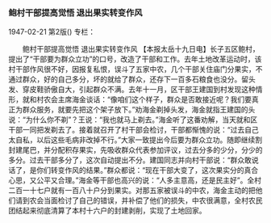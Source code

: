 ### 鲍村干部提高觉悟  退出果实转变作风

1947-02-21
第2版()
专栏：

　　鲍村干部提高觉悟
    退出果实转变作风
    【本报太岳十九日电】长子五区鲍村，提出了“干部要为群众立功”的口号，改造了干部和工作。去年土地改革运动时，该村干部作风很不好，因报复私恨，误斗了五家中农，几个干部关住庙门分果实，不通过群众，好的自己多分，坏的就给了群众，还存下一百多石粮食也没分。留头发、穿皮鞋骄傲自大，引起群众不满。去年十一月，区干部王建国到村发现这种情形，就和村农会主席海金谈话：“像咱们这个样子，群众是否敢接近呢？我们要真正为群众服务，就要先把这个架子放下。”劝海金剃掉头发，海金就指王建国的头说：“为什么你不剃”？王说：“我也就马上剃去。”海金听了这番劝解，当天就和区干部一同把发剃去了。接着就召开了村干部会检讨，干部都惭愧的说：“过去自己太自私，以后这些毛病非改掉不行。”大家一致提出今后要为群众立功。随即继续割封建尾巴，并分配积存果实，先吸收群众代表参加评议，过去分多的少分，分少的多分。过去干部多分了，这次自动提出不分。建国同志并向村干部说：“群众敢说话了，是你们转变作风的结果。”群众都说：“现在干部大变了，这次果实分的真合心思，又公平又合理。”海金等干部也高兴的说：“人多主意高，还是民主好”。全村二百一十七户就有一百八十户分到果实。对那五家被误斗的中农，海金主动的把他们请到农会当面检讨了自己的错误，并补偿了他们的损失，中农很满意，全村农民团结起来彻底清算了本村十六户的封建剥削，实现了土地回家。

